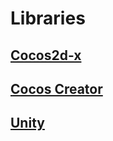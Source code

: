 # Libraries
## [Cocos2d-x](cocos2d-x/getting-started)
## [Cocos Creator](cocos-creator/getting-started)
## [Unity](unity/getting-started/getting-started)